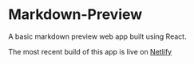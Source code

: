 # Markdown-Preview

A basic markdown preview web app built using React.

The most recent build of this app is live on [Netlify](https://priceless-curran-a8065d.netlify.app/)
